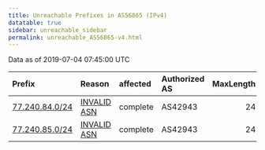 ```yaml
---
title: Unreachable Prefixes in AS56865 (IPv4)
datatable: true
sidebar: unreachable_sidebar
permalink: unreachable_AS56865-v4.html
---
```


Data as of 2019-07-04 07:45:00 UTC


<div class="datatable-begin"></div>

| Prefix                                                 | Reason                                                                                                | affected   | Authorized AS   |   MaxLength | Anchor                                         |   unreachable /24s |
|:-------------------------------------------------------|:------------------------------------------------------------------------------------------------------|:-----------|:----------------|------------:|:-----------------------------------------------|-------------------:|
| [77.240.84.0/24](https://stat.ripe.net/77.240.84.0/24) | [INVALID ASN](https://rpki-validator.ripe.net/announcement-preview?asn=AS56865&prefix=77.240.84.0/24) | complete   | AS42943         |          24 | [RIPE](unreachable_RIPE_NCC_RPKI_Root-v4.html) |                  1 |
| [77.240.85.0/24](https://stat.ripe.net/77.240.85.0/24) | [INVALID ASN](https://rpki-validator.ripe.net/announcement-preview?asn=AS56865&prefix=77.240.85.0/24) | complete   | AS42943         |          24 | [RIPE](unreachable_RIPE_NCC_RPKI_Root-v4.html) |                  1 |

<div class="datatable-end"></div>